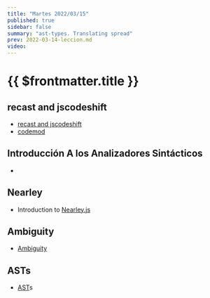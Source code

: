 ```yaml
---
title: "Martes 2022/03/15"
published: true
sidebar: false
summary: "ast-types. Translating spread"
prev: 2022-03-14-leccion.md
video: 
---
```


# {{ $frontmatter.title }}

## recast and jscodeshift

* [recast and jscodeshift](/temas/introduccion-a-javascript/jscodeshift-recast.md)
* [codemod](/temas/introduccion-a-javascript/codemod.md)


## Introducción A los Analizadores Sintácticos

* [](/temas/syntax-analysis/teoria.html#introduccion-a-los-analizadores-sintacticos)

## Nearley 

* Introduction to [Nearley.js](/temas/syntax-analysis/earley/nearley.html)

## Ambiguity 

* [Ambiguity](/temas/syntax-analysis/earley/ambiguity.html)

## ASTs

* [AST](/temas/syntax-analysis/ast.html)s